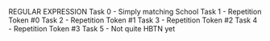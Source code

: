 REGULAR EXPRESSION
Task 0 - Simply matching School
Task 1 - Repetition Token #0
Task 2 - Repetition Token #1
Task 3 - Repetition Token #2
Task 4 - Repetition Token #3
Task 5 - Not quite HBTN yet
